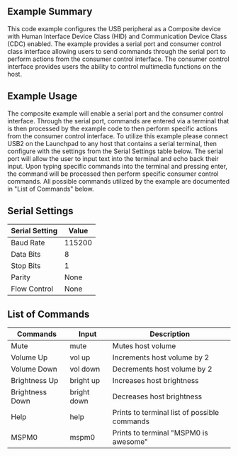 ## Example Summary

This code example configures the USB peripheral as a Composite device
with Human Interface Device Class (HID) and Communication Device Class (CDC)
enabled. The example provides a serial port and consumer control class
interface allowing users to send commands through the serial port to
perform actions from the consumer control interface. The consumer control
interface provides users the ability to control multimedia functions on
the host.

## Example Usage

The composite example will enable a serial port and the consumer control
interface. Through the serial port, commands are entered via a terminal
that is then processed by the example code to then perform specific
actions from the consumer control interface. To utilize this example please
connect USB2 on the Launchpad to any host that contains a serial terminal, then
configure with the settings from the Serial Settings table below.
The serial port will allow the user to input text into the terminal and echo
back their input. Upon typing specific commands into the terminal and pressing
enter, the command will be processed then perform specific consumer control
commands. All possible commands utilized by the example are documented in
"List of Commands" below.

## Serial Settings

| Serial Setting | Value |
| --- | --- |
| Baud Rate | 115200 |
| Data Bits | 8 |
| Stop Bits | 1 |
| Parity | None |
| Flow Control | None |

## List of Commands

| Commands | Input | Description |
| --- | --- | --- |
| Mute | mute | Mutes host volume |
| Volume Up | vol up | Increments host volume by 2 |
| Volume Down | vol down | Decrements host volume by 2 |
| Brightness Up | bright up | Increases host brightness |
| Brightness Down | bright down | Decreases host brightness |
| Help | help | Prints to terminal list of possible commands |
| MSPM0 | mspm0 | Prints to terminal "MSPM0 is awesome" |
